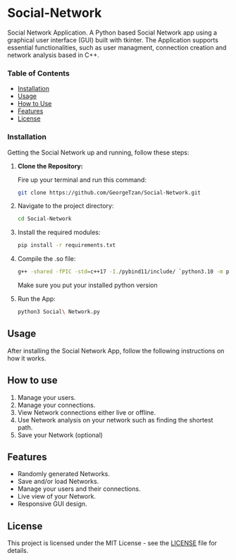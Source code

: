 # Social-Network
Social Network Application. A Python based Social Network app using a graphical user interface (GUI) built with tkinter. The Application supports essential functionalities, such as user managment, connection creation and network analysis based in C++. 

### Table of Contents

- [Installation](#installation)
- [Usage](#usage)
- [How to Use](#how-to-use)
- [Features](#features)
- [License](#license)

### Installation

Getting the Social Network up and running, follow these steps:

1. **Clone the Repository:**
   
   Fire up your terminal and run this command:
   ```bash
   git clone https://github.com/GeorgeTzan/Social-Network.git
   ```

2. Navigate to the project directory:

    ```bash
    cd Social-Network
    ```

3. Install the required modules:
    ```bash
    pip install -r requirements.txt
    ```

4. Compile the .so file:
    ```bash
    g++ -shared -fPIC -std=c++17 -I./pybind11/include/ `python3.10 -m pybind11 --includes` social_network.cpp -o social_network.so `python3.10-config --ldflags`
    ```
    Make sure you put your installed python version

5. Run the App:

    ```bash
    python3 Social\ Network.py 
    ```

## Usage

After installing the Social Network App, follow the following instructions on how it works.

## How to use

1. Manage your users.
2. Manage your connections.
3. View Network connections either live or offline.
4. Use Network analysis on your network such as finding the shortest path.
5. Save your Network (optional)

## Features

- Randomly generated Networks.
- Save and/or load Networks.
- Manage your users and their connections.
- Live view of your Network.
- Responsive GUI design.

## License

This project is licensed under the MIT License - see the [LICENSE](LICENSE) file for details.